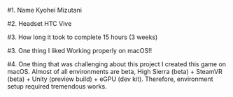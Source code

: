 #1. Name
Kyohei Mizutani

#2. Headset
HTC Vive

#3. How long it took to complete
15 hours (3 weeks)

#3. One thing I liked
Working properly on macOS!!

#4. One thing that was challenging about this project
I created this game on macOS.
Almost of all environments are beta, High Sierra (beta) + SteamVR (beta) + Unity (preview build) + eGPU (dev kit). Therefore, environment setup required tremendous works.


